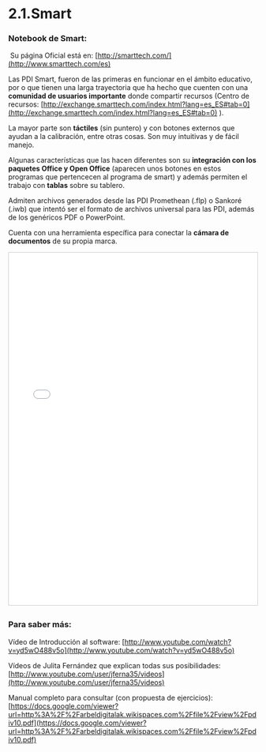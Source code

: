 # 2.1.Smart

### Notebook de Smart:

 Su página Oficial está en: [http://smarttech.com/](http://www.smarttech.com/es)

Las PDI Smart, fueron de las primeras en funcionar en el ámbito educativo, por o que tienen una larga trayectoria que ha hecho que cuenten con una **comunidad de usuarios importante** donde compartir recursos (Centro de recursos: [http://exchange.smarttech.com/index.html?lang=es_ES#tab=0](http://exchange.smarttech.com/index.html?lang=es_ES#tab=0) ).

La mayor parte son **táctiles** (sin puntero) y con botones externos que ayudan a la calibración, entre otras cosas. Son muy intuitivas y de fácil manejo.

Algunas características que las hacen diferentes son su **integración con los paquetes Office y Open Office** (aparecen unos botones en estos programas que pertencecen al programa de smart) y además permiten el trabajo con **tablas** sobre su tablero.

Admiten archivos generados desde las PDI Promethean (.flp) o Sankoré (.iwb) que intentó ser el formato de archivos universal para las PDI, además de los genéricos PDF o PowerPoint.

Cuenta con una herramienta específica para conectar la **cámara de documentos** de su propia marca.

<iframe src="//www.slideshare.net/slideshow/embed_code/key/iLWmVJFWJ55ypY" width="668" height="714" frameborder="0" marginwidth="0" marginheight="0" scrolling="no" style="border:1px solid #CCC; border-width:1px; margin-bottom:5px; max-width: 100%;" allowfullscreen> </iframe> 

### Para saber más:

Vídeo de Introducción al software: [http://www.youtube.com/watch?v=yd5wO488v5o](http://www.youtube.com/watch?v=yd5wO488v5o)

Vídeos de Julita Fernández que explican todas sus posibilidades: [http://www.youtube.com/user/jferna35/videos](http://www.youtube.com/user/jferna35/videos)

Manual completo para consultar (con propuesta de ejercicios): [https://docs.google.com/viewer?url=http%3A%2F%2Farbeldigitalak.wikispaces.com%2Ffile%2Fview%2Fpdiv10.pdf](https://docs.google.com/viewer?url=http%3A%2F%2Farbeldigitalak.wikispaces.com%2Ffile%2Fview%2Fpdiv10.pdf)  
 

